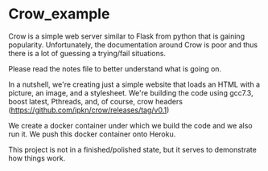 # Crow_example

Crow is a simple web server similar to Flask from python that is gaining popularity.
Unfortunately, the documentation around Crow is poor and thus there is a lot of guessing a trying/fail situations.

Please read the notes file to better understand what is going on.

In a nutshell, we're creating just a simple website that loads an HTML with a picture, an image, and a stylesheet.
We're building the code using gcc7.3, boost latest, Pthreads, and, of course, crow headers (https://github.com/ipkn/crow/releases/tag/v0.1)

We create a docker container under which we build the code and we also run it.
We push this docker container onto Heroku.

This project is not in a finished/polished state, but it serves to demonstrate how things work.
